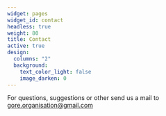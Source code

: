 ```yaml
---
widget: pages
widget_id: contact
headless: true
weight: 80
title: Contact
active: true
design:
  columns: "2"
  background:
    text_color_light: false
    image_darken: 0
---
```

For questions, suggestions or other send us a mail to [gore.organisation@gmail.com](mailto:gore.organisation@gmail.com)